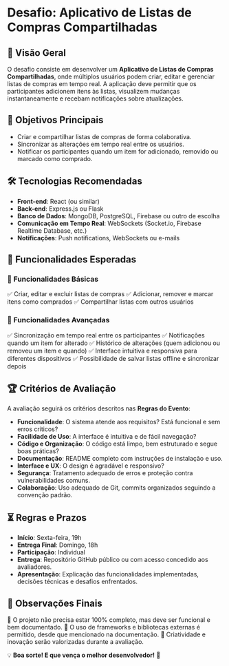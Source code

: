 # Desafio: Aplicativo de Listas de Compras Compartilhadas

## 📌 Visão Geral

O desafio consiste em desenvolver um **Aplicativo de Listas de Compras Compartilhadas**, onde múltiplos usuários podem criar, editar e gerenciar listas de compras em tempo real. A aplicação deve permitir que os participantes adicionem itens às listas, visualizem mudanças instantaneamente e recebam notificações sobre atualizações.

## 🎯 Objetivos Principais

- Criar e compartilhar listas de compras de forma colaborativa.
- Sincronizar as alterações em tempo real entre os usuários.
- Notificar os participantes quando um item for adicionado, removido ou marcado como comprado.

## 🛠 Tecnologias Recomendadas

- **Front-end**: React (ou similar)
- **Back-end**: Express.js ou Flask
- **Banco de Dados**: MongoDB, PostgreSQL, Firebase ou outro de escolha
- **Comunicação em Tempo Real**: WebSockets (Socket.io, Firebase Realtime Database, etc.)
- **Notificações**: Push notifications, WebSockets ou e-mails

## 🚀 Funcionalidades Esperadas

### 📝 Funcionalidades Básicas

✅ Criar, editar e excluir listas de compras ✅ Adicionar, remover e marcar itens como comprados ✅ Compartilhar listas com outros usuários

### 🔄 Funcionalidades Avançadas

✅ Sincronização em tempo real entre os participantes ✅ Notificações quando um item for alterado ✅ Histórico de alterações (quem adicionou ou removeu um item e quando) ✅ Interface intuitiva e responsiva para diferentes dispositivos ✅ Possibilidade de salvar listas offline e sincronizar depois

## 🏆 Critérios de Avaliação

A avaliação seguirá os critérios descritos nas **Regras do Evento**:

- **Funcionalidade**: O sistema atende aos requisitos? Está funcional e sem erros críticos?
- **Facilidade de Uso**: A interface é intuitiva e de fácil navegação?
- **Código e Organização**: O código está limpo, bem estruturado e segue boas práticas?
- **Documentação**: README completo com instruções de instalação e uso.
- **Interface e UX**: O design é agradável e responsivo?
- **Segurança**: Tratamento adequado de erros e proteção contra vulnerabilidades comuns.
- **Colaboração**: Uso adequado de Git, commits organizados seguindo a convenção padrão.

## ⏳ Regras e Prazos

- **Início**: Sexta-feira, 19h
- **Entrega Final**: Domingo, 18h
- **Participação**: Individual
- **Entrega**: Repositório GitHub público ou com acesso concedido aos avaliadores.
- **Apresentação**: Explicação das funcionalidades implementadas, decisões técnicas e desafios enfrentados.

## 📜 Observações Finais

🔹 O projeto não precisa estar 100% completo, mas deve ser funcional e bem documentado. 🔹 O uso de frameworks e bibliotecas externas é permitido, desde que mencionado na documentação. 🔹 Criatividade e inovação serão valorizadas durante a avaliação.

💡 **Boa sorte! E que vença o melhor desenvolvedor!** 🚀